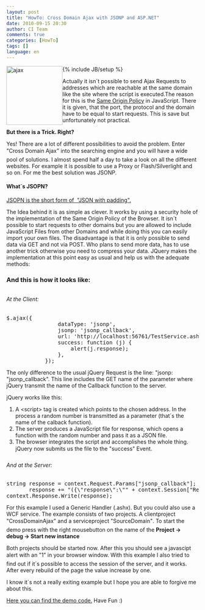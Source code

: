```yaml
---
layout: post
title: "HowTo: Cross Domain Ajax with JSONP and ASP.NET"
date: 2010-09-15 20:30
author: CI Team
comments: true
categories: [HowTo]
tags: []
language: en
---
```

{% include JB/setup %}
<a href="{{BASE_PATH}}/assets/wp-images-de/image_thumb66.png"><img style="border-right-width: 0px; display: inline; border-top-width: 0px; border-bottom-width: 0px; margin-left: 0px; border-left-width: 0px; margin-right: 0px" title="ajax" src="{{BASE_PATH}}/assets/wp-images-de/image_thumb66.png" border="0" alt="ajax" hspace="12" width="147" height="154" align="left" /></a>

Actually it isn´t possible to send Ajax Requests to addresses which are reachable at the same domain like the site where the script is executed.The reason for this is the <a href="http://de.wikipedia.org/wiki/Same_Origin_Policy" target="_blank">Same Origin Policy</a> in JavaScript. There it is given, that the port, the protocol and the domain have to be equal to start requests. This is save but unfortunately not practical.




<strong>But there is a Trick. Right?</strong>

Yes! There are a lot of different possibilities to avoid the problem. Enter "Cross Domain Ajax" into the searching engine and you will have a wide pool of solutions. I almost spend half a day to take a look on all the different websites. For example it is possible to use a Proxy or Flash/Silverlight and so on. For me the best solution was JSONP.
<h4></h4>
<h4><strong>What´s JSOPN? </strong></h4>
<p align="left"><a href="http://en.wikipedia.org/wiki/JSON#JSONP" target="_blank">JSOPN is the short form of  "JSON with padding".</a></p>

The Idea behind it is as simple as clever. It works by using a security hole of the implementation of the Same Origin Policy of the Browser. It isn´t possible to start requests to other domains but you are allowed to include JavaScript Files from other Domains and while doing this you can easily import your own files. The disadvantage is that it is only possible to send data via GET and not via POST. Who plans to send more data, has to use another trick otherwise you need to compress your data. JQuery makes the implementation at this point easy as usual and help us with the adequate methods:
<h3>And this is how it looks like:</h3>
<h6></h6>
<h6><em>At the Client:</em></h6>

<pre class="js">
$.ajax({
                dataType: 'jsonp',
                jsonp: 'jsonp_callback',
                url: 'http://localhost:56761/TestService.ashx',
                success: function (j) {
                    alert(j.response);
                },
            });
</pre>


The only difference to the usual jQuery Request is the line: "jsonp: "jsonp_callback". This line includes the GET name of the parameter where jQuery transmit the name of the Callback function to the server.

jQuery works like this:
<ol>
	<li>A &lt;script&gt; tag is created which points to the chosen address. In the process a random number is transmitted as a parameter (that´s the name of the calback function).</li>
	<li>The server produces a JavaScript file for response, which opens a function with the random number and pass it as a JSON file.</li>
	<li>The browser integrates the script and accomplishes the whole thing. jQuery now submits us the file to the "success" Event.</li>
</ol>

<h6><em>And at the Server:</em></h6>

<pre class="c#">
string response = context.Request.Params["jsonp_callback"];
       response += "({\"response\":\"" + context.Session["RequestCounter"]  + " requests startet\"});";
context.Response.Write(response);
</pre>

For this example I used a Generic Handler (.ashx). But you could also use a WCF service. The example consists of two projects. A clientproject "CrossDomainAjax" and a serviceproject "SourceDomain". To start the demo press with the right mousebutton on the name of the <strong>Project -&gt; debug -&gt; Start new instance</strong>

Both projects should be started now. After this you should see a javascipt alert with an "1" in your browser window. With this example I also tried to find out if it´s possible to access the session of the server, and it works. After every rebuild of the page the value increase by one.

I know it´s not a really exiting example but I hope you are able to forgive me about this.

<a href="{{BASE_PATH}}/assets/files/democode/crossdomainajax/CrossDomainAjax.zip" target="_blank">Here you can find the demo code.</a> Have Fun :)
